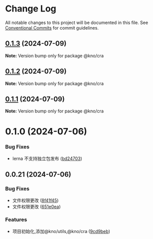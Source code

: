 # Change Log

All notable changes to this project will be documented in this file.
See [Conventional Commits](https://conventionalcommits.org) for commit guidelines.

## [0.1.3](https://e.coding.net/g-fvlo6487/forward/forward/compare/@kno/cra@0.1.2...@kno/cra@0.1.3) (2024-07-09)

**Note:** Version bump only for package @kno/cra

## [0.1.2](https://e.coding.net/g-fvlo6487/forward/forward/compare/@kno/cra@0.1.1...@kno/cra@0.1.2) (2024-07-09)

**Note:** Version bump only for package @kno/cra

## [0.1.1](https://e.coding.net/g-fvlo6487/forward/forward/compare/@kno/cra@0.1.0...@kno/cra@0.1.1) (2024-07-09)

**Note:** Version bump only for package @kno/cra

# 0.1.0 (2024-07-06)

### Bug Fixes

- lerna 不支持独立包发布 ([bd24703](https://e.coding.net/g-fvlo6487/forward/forward/commits/bd247034f763b493e2fa3d40c81db9e3ed16f52f))

## 0.0.21 (2024-07-06)

### Bug Fixes

- 文件权限更改 ([8f41f45](https://e.coding.net/g-fvlo6487/forward/forward/commits/8f41f457f44f35ee695af0ddc275f2db38306e5d))
- 文件权限更改 ([651e0ea](https://e.coding.net/g-fvlo6487/forward/forward/commits/651e0eaafe7c6521db68ef87820bcbe0fd3f4a95))

### Features

- 项目初始化,添加@kno/utils,@kno/cra ([9cd9beb](https://e.coding.net/g-fvlo6487/forward/forward/commits/9cd9bebfad759a8150f84462defd3468c4706640))
